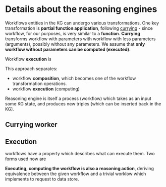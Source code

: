 # Details about the reasoning engines

Workflows entities in the KG can undergo various transformations. One key transformation is **partial function application**, following [currying](https://en.wikipedia.org/wiki/Currying) - since workflow, for our purposes, is very similar to a **function**. **Currying** transforms workflow with parameters with workflow with less parameters (arguments), possibly without any parameters. We assume that **only workflow without parameters can be computed (executed)**. 

Workflow **execution** is 

This approach separates:
* workflow **composition**, which becomes one of the workflow transformation operations.
* workflow **execution** (computing)

Reasoning engine is itself a process (workflow) which takes as an input some KG state, and produces new triples (which can be inserted back in the KG).

## Currying worker


## Execution

workflows have a property which describes what can execute them. Two forms used now are

**Executing, computing the workflow is also a reasoning action**, deriving equivalence between the given workflow and a trivial worklow which implements to request to data store.
